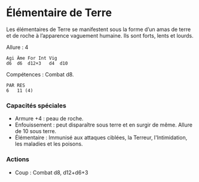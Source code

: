 # Élémentaire de Terre
Les élémentaires de Terre se manifestent sous la forme d’un amas de terre et de roche à l’apparence vaguement humaine. Ils sont forts, lents et lourds.

Allure : 4

	Agi	Âme	For	Int	Vig
	d6	d6	d12+3	d4	d10

Compétences : Combat d8.

	PAR	RES
	6	11 (4)

### Capacités spéciales
- Armure +4 : peau de roche.
- Enfouissement : peut disparaître sous terre et en surgir de même. Allure de 10 sous terre.
- Élémentaire : Immunisé aux attaques ciblées, la Terreur, l'Intimidation, les maladies et les poisons.

### Actions
- Coup : Combat d8, d12+d6+3
